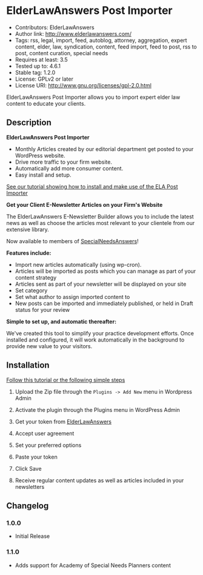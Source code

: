 # ElderLawAnswers Post Importer #

* Contributors: ElderLawAnswers
* Author link: http://www.elderlawanswers.com/
* Tags: rss, legal, import, feed, autoblog, attorney, aggregation, expert content, elder, law, syndication, content, feed import, feed to post, rss to post, content curation, special needs
* Requires at least: 3.5
* Tested up to: 4.6.1
* Stable tag: 1.2.0
* License: GPLv2 or later
* License URI: http://www.gnu.org/licenses/gpl-2.0.html

ElderLawAnswers Post Importer allows you to import expert elder law content to educate your clients.

## Description

**ElderLawAnswers Post Importer**

* Monthly Articles created by our editorial department get posted to your WordPress website.
* Drive more traffic to your firm website.
* Automatically add more consumer content.
* Easy install and setup.

[See our tutorial showing how to install and make use of the ELA Post Importer](https://vimeo.com/133464547) 

**Get your Client E-Newsletter Articles on your Firm's Website**

The ElderLawAnswers E-Newsletter Builder allows you to include the latest news as well as choose the articles most relevant to your clientele from our extensive library.

Now available to members of [SpecialNeedsAnswers](http://specialneedsanswers.com)!

**Features include:**

* Import new articles automatically (using wp-cron).
* Articles will be imported as posts which you can manage as part of your content strategy
* Articles sent as part of your newsletter will be displayed on your site
* Set category
* Set what author to assign imported content to
* New posts can be imported and immediately published, or held in Draft status for your review

**Simple to set up, and automatic thereafter:**

We've created this tool to simplify your practice development efforts. Once installed and configured, it will work automatically in the background to provide new value to your visitors.

## Installation

[Follow this tutorial or the following simple steps](https://vimeo.com/133464547)

1. Upload the Zip file through the ```Plugins -> Add New``` menu in Wordpress Admin

2. Activate the plugin through the Plugins menu in WordPress Admin

3. Get your token from [ElderLawAnswers](attorney.elderlawanswers.com)

4. Accept user agreement

5. Set your preferred options

6. Paste your token

7. Click Save

8. Receive regular content updates as well as articles included in your newsletters

## Changelog

### 1.0.0
* Initial Release

### 1.1.0
* Adds support for Academy of Special Needs Planners content
